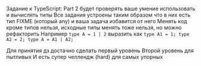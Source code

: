 Задание к TypeScript: Part 2 будет проверять ваше умение использовать и вычислять типы
Все задания устроены таким образом что в них есть тип FIXME (который any) и ваша задача избавится от него
Менять код кроме типов нельзя, исходные типы менять тоже нельзя, но можно рефакторить
Например `type A = 1 | 2` выразить как `type A1 = 1; type A2 = 2; type A = A1 | A2;`

Для принятия дз достачно сделать первый уровень
Второй уровень для пытливых
И есть супер челлендж (hard) для самых упорных
